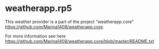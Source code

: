 # weatherapp.rp5

This weather provider is a part of the project "weatherapp.core" <https://github.com/Marina1408/weatherapp.core>.

For more information see here <https://github.com/Marina1408/weatherapp.core/blob/master/README.txt>
